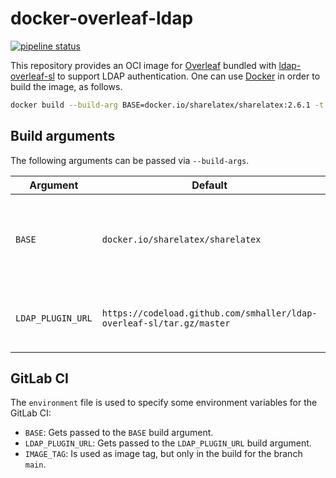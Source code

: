 # docker-overleaf-ldap

[![pipeline status](https://git.stuvus.uni-stuttgart.de/ref-it/docker-overleaf-ldap/badges/main/pipeline.svg)](https://git.stuvus.uni-stuttgart.de/ref-it/docker-overleaf-ldap/-/pipelines?ref=main)

This repository provides an OCI image for
[Overleaf](https://github.com/overleaf/overleaf) bundled with
[ldap-overleaf-sl](https://github.com/smhaller/ldap-overleaf-sl)
to support LDAP authentication.
One can use [Docker](https://www.docker.com/) in order to build the image,
as follows.

```sh
docker build --build-arg BASE=docker.io/sharelatex/sharelatex:2.6.1 -t docker-overleaf-ldap .
```

## Build arguments

The following arguments can be passed via `--build-args`.

| Argument          | Default                                                               | Description                                                                                                                                            |
| ----------------- | --------------------------------------------------------------------- | ------------------------------------------------------------------------------------------------------------------------------------------------------ |
| `BASE`            | `docker.io/sharelatex/sharelatex`                                     | Can be set to any Overleaf image tag. See [here](https://hub.docker.com/r/sharelatex/sharelatex/tags?page=1&ordering=last_updated) for a list of tags. |
| `LDAP_PLUGIN_URL` | `https://codeload.github.com/smhaller/ldap-overleaf-sl/tar.gz/master` | URL to download ldap-overleaf-sl from.                                                                                                                 |

## GitLab CI

The `environment` file is used to specify some environment variables for the GitLab CI:

* `BASE`: Gets passed to the `BASE` build argument.
* `LDAP_PLUGIN_URL`: Gets passed to the `LDAP_PLUGIN_URL` build argument.
* `IMAGE_TAG`: Is used as image tag, but only in the build for the branch `main`.
